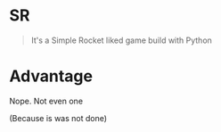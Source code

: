 # SR

> It's a Simple Rocket liked game build with Python

# Advantage

Nope. Not even one

(Because is was not done)

#
